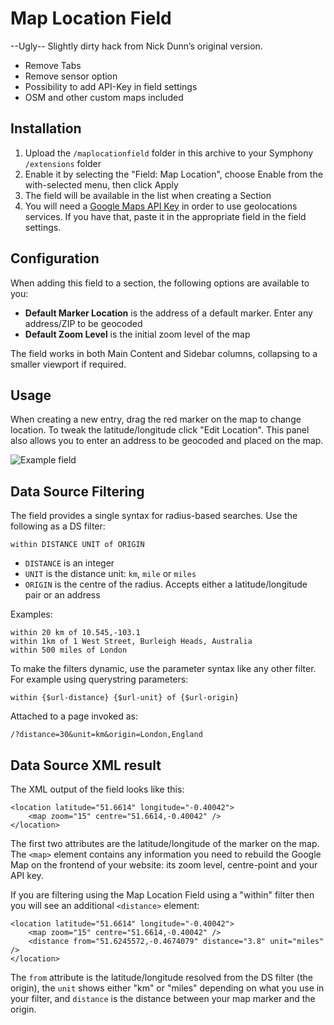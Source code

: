 # Map Location Field

--Ugly-- Slightly dirty hack from Nick Dunn’s original version.

+ Remove Tabs
+ Remove sensor option
+ Possibility to add API-Key in field settings
+ OSM and other custom maps included

## Installation

1. Upload the `/maplocationfield` folder in this archive to your Symphony `/extensions` folder
2. Enable it by selecting the "Field: Map Location", choose Enable from the with-selected menu, then click Apply
3. The field will be available in the list when creating a Section
4. You will need a [Google Maps API Key](https://developers.google.com/maps/documentation/javascript/get-api-key) in order to use geolocations services. If you have that, paste it in the appropriate field in the field settings.

## Configuration

When adding this field to a section, the following options are available to you:

* **Default Marker Location** is the address of a default marker. Enter any address/ZIP to be geocoded
* **Default Zoom Level** is the initial zoom level of the map

The field works in both Main Content and Sidebar columns, collapsing to a smaller viewport if required.

## Usage

When creating a new entry, drag the red marker on the map to change location. To tweak the latitude/longitude click "Edit Location". This panel also allows you to enter an address to be geocoded and placed on the map.

![Example field](http://nick-dunn.co.uk/assets/files/symphony-maplocationfield.png)

## Data Source Filtering

The field provides a single syntax for radius-based searches. Use the following as a DS filter:

	within DISTANCE UNIT of ORIGIN

* `DISTANCE` is an integer
* `UNIT` is the distance unit: `km`, `mile` or `miles`
* `ORIGIN` is the centre of the radius. Accepts either a latitude/longitude pair or an address

Examples:

	within 20 km of 10.545,-103.1
	within 1km of 1 West Street, Burleigh Heads, Australia
	within 500 miles of London

To make the filters dynamic, use the parameter syntax like any other filter. For example using querystring parameters:

	within {$url-distance} {$url-unit} of {$url-origin}

Attached to a page invoked as:

	/?distance=30&unit=km&origin=London,England

## Data Source XML result
The XML output of the field looks like this:

	<location latitude="51.6614" longitude="-0.40042">
		<map zoom="15" centre="51.6614,-0.40042" />
	</location>

The first two attributes are the latitude/longitude of the marker on the map. The `<map>` element contains any information you need to rebuild the Google Map on the frontend of your website: its zoom level, centre-point and your API key.

If you are filtering using the Map Location Field using a "within" filter then you will see an additional `<distance>` element:

	<location latitude="51.6614" longitude="-0.40042">
		<map zoom="15" centre="51.6614,-0.40042" />
		<distance from="51.6245572,-0.4674079" distance="3.8" unit="miles" />
	</location>

The `from` attribute is the latitude/longitude resolved from the DS filter (the origin), the `unit` shows either "km" or "miles" depending on what you use in your filter, and `distance` is the distance between your map marker and the origin.